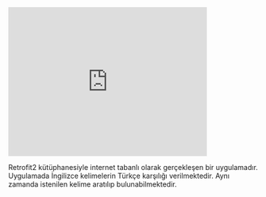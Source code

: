 <embed src="https://github.com/tugcenurdaglar/sozluk-uygulamasi/blob/master/sozlukVideo.mp4" width="400px" height="300px"  allowfullscreen="true" autostart="0" ></embed>




Retrofit2 kütüphanesiyle internet tabanlı olarak gerçekleşen bir uygulamadır. Uygulamada İngilizce kelimelerin Türkçe karşılığı verilmektedir. Aynı zamanda istenilen kelime aratılıp bulunabilmektedir.
